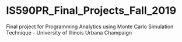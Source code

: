 # IS590PR_Final_Projects_Fall_2019
Final project for Programming Analytics using Monte Carlo Simulation Technique - University of Illinois Urbana Champaign
